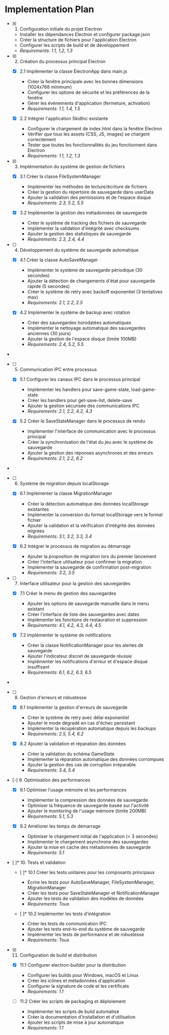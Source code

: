 # Implementation Plan

- [x] 1. Configuration initiale du projet Electron






  - Installer les dépendances Electron et configurer package.json
  - Créer la structure de fichiers pour l'application Electron
  - Configurer les scripts de build et de développement
  - _Requirements: 1.1, 1.2, 1.3_

- [x] 2. Création du processus principal Electron





  - [x] 2.1 Implémenter la classe ElectronApp dans main.js


    - Créer la fenêtre principale avec les bonnes dimensions (1024x768 minimum)
    - Configurer les options de sécurité et les préférences de la fenêtre
    - Gérer les événements d'application (fermeture, activation)
    - _Requirements: 1.1, 1.4, 1.5_

  - [x] 2.2 Intégrer l'application SkidInc existante


    - Configurer le chargement de index.html dans la fenêtre Electron
    - Vérifier que tous les assets (CSS, JS, images) se chargent correctement
    - Tester que toutes les fonctionnalités du jeu fonctionnent dans Electron
    - _Requirements: 1.1, 1.2, 1.3_

- [x] 3. Implémentation du système de gestion de fichiers





  - [x] 3.1 Créer la classe FileSystemManager


    - Implémenter les méthodes de lecture/écriture de fichiers
    - Créer la gestion du répertoire de sauvegarde dans userData
    - Ajouter la validation des permissions et de l'espace disque
    - _Requirements: 2.3, 5.2, 5.5_



  - [x] 3.2 Implémenter la gestion des métadonnées de sauvegarde






    - Créer le système de tracking des fichiers de sauvegarde
    - Implémenter la validation d'intégrité avec checksums
    - Ajouter la gestion des statistiques de sauvegarde
    - _Requirements: 2.3, 2.4, 4.4_

- [ ] 4. Développement du système de sauvegarde automatique





  - [x] 4.1 Créer la classe AutoSaveManager


    - Implémenter le système de sauvegarde périodique (30 secondes)
    - Ajouter la détection de changements d'état pour sauvegarde rapide (5 secondes)
    - Créer le système de retry avec backoff exponentiel (3 tentatives max)
    - _Requirements: 2.1, 2.2, 2.5_

  - [x] 4.2 Implémenter le système de backup avec rotation


    - Créer des sauvegardes horodatées automatiques
    - Implémenter le nettoyage automatique des sauvegardes anciennes (30 jours)
    - Ajouter la gestion de l'espace disque (limite 100MB)
    - _Requirements: 2.4, 5.2, 5.5_
-

- [ ] 5. Communication IPC entre processus




  - [x] 5.1 Configurer les canaux IPC dans le processus principal


    - Implémenter les handlers pour save-game-state, load-game-state
    - Créer les handlers pour get-save-list, delete-save
    - Ajouter la gestion sécurisée des communications IPC
    - _Requirements: 2.1, 2.2, 4.2, 4.3_

  - [x] 5.2 Créer le SaveStateManager dans le processus de rendu


    - Implémenter l'interface de communication avec le processus principal
    - Créer la synchronisation de l'état du jeu avec le système de sauvegarde
    - Ajouter la gestion des réponses asynchrones et des erreurs
    - _Requirements: 2.1, 2.2, 6.2_
-

- [ ] 6. Système de migration depuis localStorage








  - [x] 6.1 Implémenter la classe MigrationManager


    - Créer la détection automatique des données localStorage existantes
    - Implémenter la conversion du format localStorage vers le format fichier
    - Ajouter la validation et la vérification d'intégrité des données migrées
    - _Requirements: 3.1, 3.2, 3.3, 3.4_

  - [x] 6.2 Intégrer le processus de migration au démarrage


    - Ajouter la proposition de migration lors du premier lancement
    - Créer l'interface utilisateur pour confirmer la migration
    - Implémenter la sauvegarde de confirmation post-migration
    - _Requirements: 3.2, 3.5_

- [ ] 7. Interface utilisateur pour la gestion des sauvegardes





  - [x] 7.1 Créer le menu de gestion des sauvegardes


    - Ajouter les options de sauvegarde manuelle dans le menu existant
    - Créer l'interface de liste des sauvegardes avec dates
    - Implémenter les fonctions de restauration et suppression
    - _Requirements: 4.1, 4.2, 4.3, 4.4, 4.5_

  - [x] 7.2 Implémenter le système de notifications


    - Créer la classe NotificationManager pour les alertes de sauvegarde
    - Ajouter l'indicateur discret de sauvegarde réussie
    - Implémenter les notifications d'erreur et d'espace disque insuffisant
    - _Requirements: 6.1, 6.2, 6.3, 6.5_
-

- [ ] 8. Gestion d'erreurs et robustesse




  - [x] 8.1 Implémenter la gestion d'erreurs de sauvegarde


    - Créer le système de retry avec délai exponentiel
    - Ajouter le mode dégradé en cas d'échec persistant
    - Implémenter la récupération automatique depuis les backups
    - _Requirements: 2.5, 5.4, 6.2_

  - [x] 8.2 Ajouter la validation et réparation des données


    - Créer la validation du schéma GameState
    - Implémenter la réparation automatique des données corrompues
    - Ajouter la gestion des cas de corruption irréparable
    - _Requirements: 3.4, 5.4_

- [-] 9. Optimisation des performances


  - [x] 9.1 Optimiser l'usage mémoire et les performances


    - Implémenter la compression des données de sauvegarde
    - Optimiser la fréquence de sauvegarde basée sur l'activité
    - Ajouter le monitoring de l'usage mémoire (limite 200MB)
    - _Requirements: 5.1, 5.3_

  - [x] 9.2 Améliorer les temps de démarrage






    - Optimiser le chargement initial de l'application (< 3 secondes)
    - Implémenter le chargement asynchrone des sauvegardes
    - Ajouter la mise en cache des métadonnées de sauvegarde
    - _Requirements: 5.1_

- [ ]* 10. Tests et validation
  - [ ]* 10.1 Créer les tests unitaires pour les composants principaux
    - Écrire les tests pour AutoSaveManager, FileSystemManager, MigrationManager
    - Créer les tests pour SaveStateManager et NotificationManager
    - Ajouter les tests de validation des modèles de données
    - _Requirements: Tous_

  - [ ]* 10.2 Implémenter les tests d'intégration
    - Créer les tests de communication IPC
    - Ajouter les tests end-to-end du système de sauvegarde
    - Implémenter les tests de performance et de robustesse
    - _Requirements: Tous_

- [x] 11. Configuration de build et distribution






  - [x] 11.1 Configurer electron-builder pour la distribution







    - Configurer les builds pour Windows, macOS et Linux
    - Créer les icônes et métadonnées d'application
    - Configurer la signature de code et les certificats
    - _Requirements: 1.1_

  - [ ] 11.2 Créer les scripts de packaging et déploiement

    - Implémenter les scripts de build automatisé
    - Créer la documentation d'installation et d'utilisation
    - Ajouter les scripts de mise à jour automatique
    - _Requirements: 1.1_